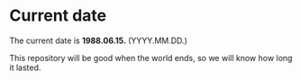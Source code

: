 # Current date

The current date is **1988.06.15.** (YYYY.MM.DD.)

This repository will be good when the world ends, so we will know how long it lasted.